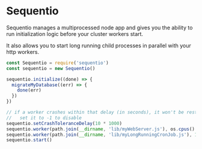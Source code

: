 # Sequentio

Sequentio manages a multiprocessed node app and gives you the ability to run
initialization logic before your cluster workers start.

It also allows you to start long running child processes in parallel with your
http workers.

```javascript
const Sequentio = require('sequentio')
const sequentio = new Sequentio()

sequentio.initialize((done) => {
  migrateMyDatabase((err) => {
    done(err)
  })
})

// if a worker crashes within that delay (in seconds), it won't be restarted.
//   set it to -1 to disable
sequentio.setCrashToleranceDelay(10 * 1000) 
sequentio.worker(path.join(__dirname, 'lib/myWebServer.js'), os.cpus().length)
sequentio.worker(path.join(__dirname, 'lib/myLongRunningCronJob.js'), 1)
sequentio.start()
```